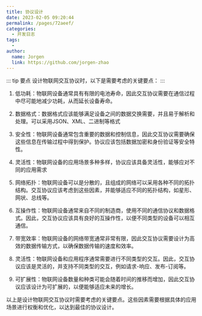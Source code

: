 ```yaml
---
title: 协议设计
date: 2023-02-05 09:20:44
permalink: /pages/72aeef/
categories:
  - 开发日志
tags:
  - 
author: 
  name: Jorgen
  link: https://github.com/jorgen-zhao
---
```

::: tip 要点
设计物联网交互协议时，以下是需要考虑的关键要点：
:::

1. 低功耗：物联网设备通常具有有限的电池寿命，因此交互协议需要在通信过程中尽可能地减少功耗，从而延长设备寿命。
   
2. 数据格式：数据格式应该能够满足设备之间的数据交换需要，并且易于解析和处理。可以采用JSON、XML、二进制等格式

3. 安全性：物联网设备通常包含重要的数据和控制信息，因此交互协议需要确保这些信息在传输过程中得到保护。协议应该包括数据加密和身份验证等安全特性。
   
4. 灵活性：物联网设备的应用场景多种多样，协议应该具备灵活性，能够应对不同的应用需求

5. 网络拓扑：物联网设备可以是分散的，且组成的网络可以采用各种不同的拓扑结构。交互协议应该考虑到这些因素，并能够适应不同的拓扑结构，如星形、网状、总线等。

6. 互操作性：物联网设备通常来自不同的制造商，使用不同的通信协议和数据格式。因此，交互协议应该具有良好的互操作性，以便不同类型的设备可以相互通信。

7. 带宽效率：物联网设备的网络带宽通常非常有限，因此交互协议需要设计为高效的数据传输方式，以确保数据传输的速度和效率。

8. 灵活性：物联网设备和应用程序通常需要进行不同类型的交互。因此，交互协议应该是灵活的，并支持不同类型的交互，例如请求-响应、发布-订阅等。

9.  可扩展性：物联网设备数量和种类可能会随着时间的推移而增加，因此交互协议应该设计为可扩展的，以便能够适应未来的增长。

以上是设计物联网交互协议时需要考虑的关键要点。这些因素需要根据具体的应用场景进行权衡和优化，以达到最佳的协议设计。
